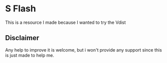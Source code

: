 # S Flash

This is a resource I made because I wanted to try the Vdist

## Disclaimer

Any help to improve it is welcome, but i won't provide any support since this is just made to help me.
